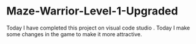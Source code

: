# Maze-Warrior-Level-1-Upgraded
Today I have completed this project on visual code studio . Today I make some changes in the game to make it more attractive.
